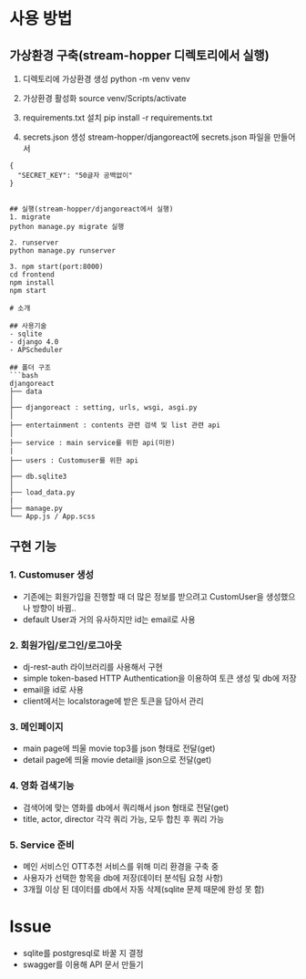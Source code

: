 # 사용 방법

## 가상환경 구축(stream-hopper 디렉토리에서 실행)
1. 디렉토리에 가상환경 생성
  python -m venv venv

2. 가상환경 활성화
  source venv/Scripts/activate

3. requirements.txt 설치
  pip install -r requirements.txt

4. secrets.json 생성
  stream-hopper/djangoreact에 secrets.json 파일을 만들어서 
  ```
  {
	"SECRET_KEY": "50글자 공백없이"
  }


## 실행(stream-hopper/djangoreact에서 실행)
1. migrate
  python manage.py migrate 실행

2. runserver
  python manage.py runserver

3. npm start(port:8000)
  cd frontend
  npm install
  npm start
 
# 소개

## 사용기술
- sqlite
- django 4.0
- APScheduler

## 폴더 구조
```bash
djangoreact
├── data  
│   
├── djangoreact : setting, urls, wsgi, asgi.py
│ 
├── entertainment : contents 관련 검색 및 list 관련 api
│
├── service : main service를 위한 api(미완)
|   
├── users : Customuser를 위한 api 
│   
├── db.sqlite3 
│   
├── load_data.py   
|   
├── manage.py   
└── App.js / App.scss
``` 

## 구현 기능
### 1. Customuser 생성
- 기존에는 회원가입을 진행할 때 더 많은 정보를 받으려고 CustomUser을 생성했으나 방향이 바뀜..
- default User과 거의 유사하지만 id는 email로 사용

### 2. 회원가입/로그인/로그아웃
- dj-rest-auth 라이브러리를 사용해서 구현
- simple token-based HTTP Authentication을 이용하여 토큰 생성 및 db에 저장
- email을 id로 사용
- client에서는 localstorage에 받은 토큰을 담아서 관리

### 3. 메인페이지
- main page에 띄울 movie top3를 json 형태로 전달(get)
- detail page에 띄울 movie detail을 json으로 전달(get)

### 4. 영화 검색기능
- 검색어에 맞는 영화를 db에서 쿼리해서 json 형태로 전달(get)
- title, actor, director 각각 쿼리 가능, 모두 합친 후 쿼리 가능

### 5. Service 준비
- 메인 서비스인 OTT추천 서비스를 위해 미리 환경을 구축 중
- 사용자가 선택한 항목을 db에 저장(데이터 분석팀 요청 사항)
- 3개월 이상 된 데이터를 db에서 자동 삭제(sqlite 문제 때문에 완성 못 함)

# Issue
- sqlite를 postgresql로 바꿀 지 결정
- swagger를 이용해 API 문서 만들기